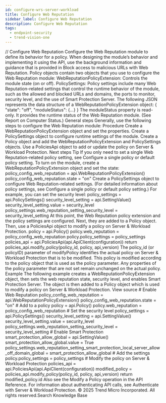 ```yaml
---
id: configure-wrs-server-workload
title: Configure Web Reputation
sidebar_label: Configure Web Reputation
description: Configure Web Reputation
tags:
  - endpoint-security
  - trend-vision-one
---
```


/*<![CDATA[*/ $('#title').html($('meta[name=map-description]').attr('content')); /*]]>*/ Configure Web Reputation Configure the Web Reputation module to define its behavior for a policy. When designing the module’s behavior and implementing it using the API, use the background information and guidance that is provided in Block access to malicious URLs with Web Reputation. Policy objects contain two objects that you use to configure the Web Reputation module: WebReputationPolicyExtension: Controls the module state (on or off). PolicySettings: Policy settings include many Web Reputation-related settings that control the runtime behavior of the module, such as the allowed and blocked URLs and domains, the ports to monitor, security level, and the use of Smart Protection Server. The following JSON represents the data structure of a WebReputationPolicyExtension object: { "state": "off", "moduleStatus": {...} } The moduleStatus property is read-only. It provides the runtime status of the Web Reputation module. (See Report on Computer Status.) General steps Generally, use the following steps to configure the Web Reputation module: Procedure Create a WebReputationPolicyExtension object and set the properties. Create a PolicySettings object to configure runtime settings of the module. Create a Policy object and add the WebReputationPolicyExtension and PolicySettings objects. Use a PoliciesApi object to add or update the policy on Server & Workload Protection. Next steps Tip If you only need to set a single Web Reputation-related policy setting, see Configure a single policy or default policy setting. To turn on the module, create a WebReputationPolicyExtension object and set the state: policy_config_web_reputation = api.WebReputationPolicyExtension() policy_config_web_reputation.state = "on" Create a PolicySettings object to configure Web Reputation-related settings. (For detailed information about policy settings, see Configure a single policy or default policy setting.) For example, you can set the security level: policy_settings = api.PolicySettings() security_level_setting = api.SettingValue() security_level_setting.value = security_level policy_settings.web_reputation_setting_security_level = security_level_setting At this point, the Web Reputation policy extension and the policy settings are configured. Next, they are added to a Policy object. Then, use a PoliciesApi object to modify a policy on Server & Workload Protection. policy = api.Policy() policy.web_reputation = policy_config_web_reputation policy.policy_settings = policy_settings policies_api = api.PoliciesApi(api.ApiClient(configuration)) return policies_api.modify_policy(policy_id, policy, api_version) The policy_id (or policyID) parameter of modifyPolicy identifies the actual policy on Server & Workload Protection that is to be modified. This policy is modified according to the policy object that is used as the policy parameter. Any properties of the policy parameter that are not set remain unchanged on the actual policy. Example The following example creates a WebReputationPolicyExtension object, then sets the web reputation state, security level, and enables Smart Protection Server. The object is then added to a Policy object which is used to modify a policy on Server & Workload Protection. View source # Enable Web Reputation policy_config_web_reputation = api.WebReputationPolicyExtension() policy_config_web_reputation.state = "on" # Add to a policy policy = api.Policy() policy.web_reputation = policy_config_web_reputation # Set the security level policy_settings = api.PolicySettings() security_level_setting = api.SettingValue() security_level_setting.value = security_level policy_settings.web_reputation_setting_security_level = security_level_setting # Enable Smart Protection smart_protection_allow_global = api.SettingValue() smart_protection_allow_global.value = True policy_settings.web_reputation_setting_smart_protection_local_server_allow_off_domain_global = smart_protection_allow_global # Add the settings policy.policy_settings = policy_settings # Modify the policy on Server & Workload Protection policies_api = api.PoliciesApi(api.ApiClient(configuration)) modified_policy = policies_api.modify_policy(policy_id, policy, api_version) return modified_policy.id Also see the Modify a Policy operation in the API Reference. For information about authenticating API calls, see Authenticate with Server & Workload Protection. © 2025 Trend Micro Incorporated. All rights reserved.Search Knowledge Base